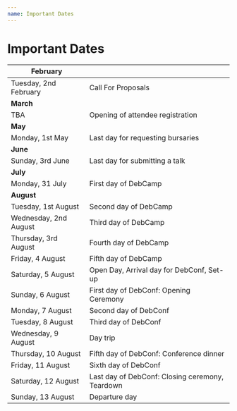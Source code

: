 ```yaml
---
name: Important Dates
---
```


Important Dates
===============

| **February**          |                                                 |
|-----------------------|-------------------------------------------------|
| Tuesday, 2nd February | Call For Proposals                              |
| **March**             |                                                 |
| TBA                   | Opening of attendee registration                |
| **May**               |                                                 |
| Monday, 1st May       | Last day for requesting bursaries               |
| **June**              |                                                 |
| Sunday, 3rd June      | Last day for submitting a talk                  |
| **July**              |                                                 |
| Monday, 31 July       | First day of DebCamp                            |
| **August**            |                                                 |
| Tuesday, 1st August   | Second day of DebCamp                           |
| Wednesday, 2nd August | Third day of DebCamp                            |
| Thursday, 3rd August  | Fourth day of DebCamp                           |
| Friday, 4 August      | Fifth day of DebCamp                            |
| Saturday, 5 August    | Open Day, Arrival day for DebConf, Set-up       |
| Sunday, 6 August      | First day of DebConf: Opening Ceremony          |
| Monday, 7 August      | Second day of DebConf                           |
| Tuesday, 8 August     | Third day of DebConf                            |
| Wednesday, 9 August   | Day trip                                        |
| Thursday, 10 August   | Fifth day of DebConf: Conference dinner         |
| Friday, 11 August     | Sixth day of DebConf                            |
| Saturday, 12 August   | Last day of DebConf: Closing ceremony, Teardown |
| Sunday, 13 August     | Departure day                                   |
